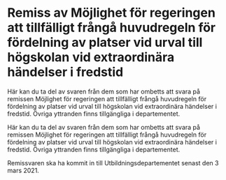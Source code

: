 # Remiss av Möjlighet för regeringen att tillfälligt frångå huvudregeln för fördelning av platser vid urval till högskolan vid extraordinära händelser i fredstid

Här kan du ta del av svaren från dem som har ombetts att svara på remissen Möjlighet för regeringen att tillfälligt frångå huvudregeln för fördelning av platser vid urval till högskolan vid
extraordinära händelser i fredstid. Övriga yttranden finns tillgängliga i departementet.

Här kan du ta del av svaren från dem som har ombetts att svara på remissen Möjlighet för regeringen att tillfälligt frångå huvudregeln för fördelning av platser vid urval till högskolan vid
extraordinära händelser i fredstid. Övriga yttranden finns tillgängliga i departementet.

Remissvaren ska ha kommit in till Utbildningsdepartementet senast den 3 mars 2021.
